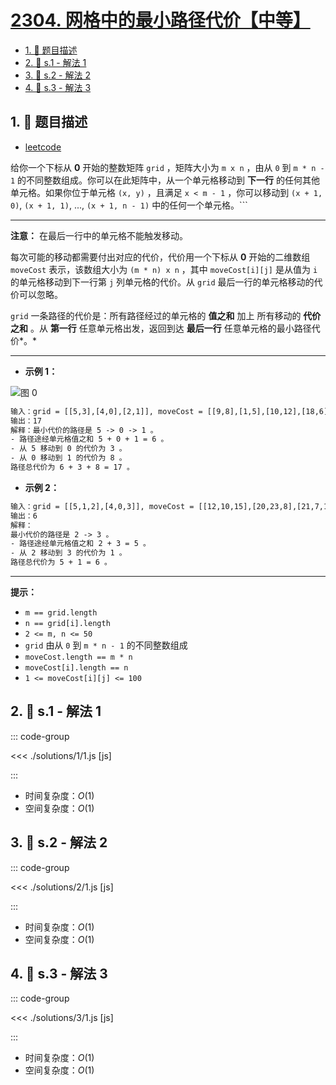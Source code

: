 # [2304. 网格中的最小路径代价【中等】](https://github.com/tnotesjs/TNotes.leetcode/tree/main/notes/2304.%20%E7%BD%91%E6%A0%BC%E4%B8%AD%E7%9A%84%E6%9C%80%E5%B0%8F%E8%B7%AF%E5%BE%84%E4%BB%A3%E4%BB%B7%E3%80%90%E4%B8%AD%E7%AD%89%E3%80%91)

<!-- region:toc -->

- [1. 📝 题目描述](#1--题目描述)
- [2. 🎯 s.1 - 解法 1](#2--s1---解法-1)
- [3. 🎯 s.2 - 解法 2](#3--s2---解法-2)
- [4. 🎯 s.3 - 解法 3](#4--s3---解法-3)

<!-- endregion:toc -->

## 1. 📝 题目描述

- [leetcode](https://leetcode.cn/problems/minimum-path-cost-in-a-grid/)

给你一个下标从 **0** 开始的整数矩阵 `grid` ，矩阵大小为 `m x n` ，由从 `0` 到 `m * n - 1` 的不同整数组成。你可以在此矩阵中，从一个单元格移动到 **下一行** 的任何其他单元格。如果你位于单元格 `(x, y)` ，且满足 `x < m - 1` ，你可以移动到 `(x + 1, 0)`, `(x + 1, 1)`, ..., `(x + 1, n - 1)` 中的任何一个单元格。```

---

**注意：** 在最后一行中的单元格不能触发移动。

每次可能的移动都需要付出对应的代价，代价用一个下标从 **0** 开始的二维数组 `moveCost` 表示，该数组大小为 `(m * n) x n` ，其中 `moveCost[i][j]` 是从值为 `i` 的单元格移动到下一行第 `j` 列单元格的代价。从 `grid` 最后一行的单元格移动的代价可以忽略。

`grid` 一条路径的代价是：所有路径经过的单元格的 **值之和** 加上 所有移动的 **代价之和** 。从 **第一行** 任意单元格出发，返回到达 **最后一行** 任意单元格的最小路径代价*。*

---

- **示例 1：**

![图 0](https://cdn.jsdelivr.net/gh/tnotesjs/imgs@main/2025-09-27-13-24-22.png)

```txt
输入：grid = [[5,3],[4,0],[2,1]], moveCost = [[9,8],[1,5],[10,12],[18,6],[2,4],[14,3]]
输出：17
解释：最小代价的路径是 5 -> 0 -> 1 。
- 路径途经单元格值之和 5 + 0 + 1 = 6 。
- 从 5 移动到 0 的代价为 3 。
- 从 0 移动到 1 的代价为 8 。
路径总代价为 6 + 3 + 8 = 17 。
```

- **示例 2：**

```txt
输入：grid = [[5,1,2],[4,0,3]], moveCost = [[12,10,15],[20,23,8],[21,7,1],[8,1,13],[9,10,25],[5,3,2]]
输出：6
解释：
最小代价的路径是 2 -> 3 。
- 路径途经单元格值之和 2 + 3 = 5 。
- 从 2 移动到 3 的代价为 1 。
路径总代价为 5 + 1 = 6 。
```

---

**提示：**

- `m == grid.length`
- `n == grid[i].length`
- `2 <= m, n <= 50`
- `grid` 由从 `0` 到 `m * n - 1` 的不同整数组成
- `moveCost.length == m * n`
- `moveCost[i].length == n`
- `1 <= moveCost[i][j] <= 100`

## 2. 🎯 s.1 - 解法 1

::: code-group

<<< ./solutions/1/1.js [js]

:::

- 时间复杂度：$O(1)$
- 空间复杂度：$O(1)$

## 3. 🎯 s.2 - 解法 2

::: code-group

<<< ./solutions/2/1.js [js]

:::

- 时间复杂度：$O(1)$
- 空间复杂度：$O(1)$

## 4. 🎯 s.3 - 解法 3

::: code-group

<<< ./solutions/3/1.js [js]

:::

- 时间复杂度：$O(1)$
- 空间复杂度：$O(1)$
